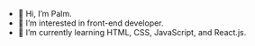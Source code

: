 - 👋 Hi, I’m Palm. 
- 👀 I’m interested in front-end developer.
- 🌱 I’m currently learning HTML, CSS, JavaScript, and React.js.

<!---
palmer333/palmer333 is a ✨ special ✨ repository because its `README.md` (this file) appears on your GitHub profile.
You can click the Preview link to take a look at your changes.
--->
